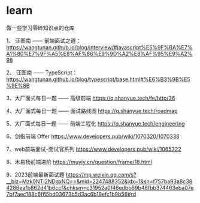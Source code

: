 # learn
做一些学习零碎知识点的仓库


1、 汪图南 —— 前端面试之道：
https://wangtunan.github.io/blog/interview/#javascript%E5%9F%BA%E7%A1%80%E7%9F%A5%E8%AF%86%E9%9D%A2%E8%AF%95%E9%A2%98

2、 汪图南 —— TypeScript：
https://wangtunan.github.io/blog/typescript/base.html#%E6%B3%9B%E5%9E%8B


3、大厂面式每日一题 —— 高级前端
https://q.shanyue.tech/fe/http/36


4、大厂面式每日一题 —— 面试路线图
https://q.shanyue.tech/roadmap


5、大厂面式每日一题 —— 前端工程化
https://q.shanyue.tech/engineering


6、剑指前端 Offer
https://www.developers.pub/wiki/1070320/1070338

7、web前端面试-面试官系列
https://www.developers.pub/wiki/1065322

8、木易杨前端进阶
https://muyiy.cn/question/frame/18.html

9、2023前端最新面试题
https://mp.weixin.qq.com/s?__biz=Mzk0NTI2NDgxNQ==&mid=2247488352&idx=1&sn=f757ba93a8c384286eafb862d41b6ccf&chksm=c31952a0f46edbb69b46fbb374463eba07e7bf7aec188c6f65bd03673b5d3ac6b19efc1b9b56#rd

